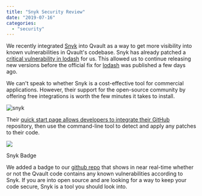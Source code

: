 ```yaml
---
title: "Snyk Security Review"
date: "2019-07-16"
categories: 
  - "security"
---
```


We recently integrated [Snyk](https://snyk.io/) into Qvault as a way to get more visibility into known vulnerabilities in Qvault's codebase. Snyk has already patched a [critical vulnerability in lodash](https://snyk.io/blog/snyk-research-team-discovers-severe-prototype-pollution-security-vulnerabilities-affecting-all-versions-of-l) for us. This allowed us to continue releasing new versions before the official fix for [lodash](https://github.com/lodash/lodash) was published a few days ago.

We can't speak to whether Snyk is a cost-effective tool for commercial applications. However, their support for the open-source community by offering free integrations is worth the few minutes it takes to install.

![snyk](/img/download.png)

Their [quick start page allows developers to integrate their GitHub](https://app.snyk.io/signup) repository, then use the command-line tool to detect and apply any patches to their code.

![](https://img.shields.io/snyk/vulnerabilities/github/q-vault/qvault.svg?logo=snyk&label=Vulnerabilities)

Snyk Badge

We added a badge to our [github repo](https://github.com/lane-c-wagner/qvault) that shows in near real-time whether or not the Qvault code contains any known vulnerabilities according to Snyk. If you are into open source and are looking for a way to keep your code secure, Snyk is a tool you should look into.
